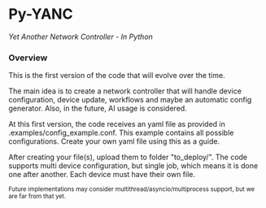 # Py-YANC
*Yet Another Network Controller - In Python*

### Overview
This is the first version of the code that will evolve over the time.

The main idea is to create a network controller that will handle device configuration, device update, workflows and maybe an automatic config generator.
Also, in the future, AI usage is considered.

At this first version, the code receives an yaml file as provided in .examples/config_example.conf. This example contains all possible configurations. Create your own yaml file using this as a guide.

After creating your file(s), upload them to folder "to_deploy/". The code supports multi device configuration, but single job, which means it is done one after another. Each device must have their own file.

<sub>Future implementations may consider multithread/asyncio/multiprocess support, but we are far from that yet.</sub>

